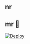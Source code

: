 ## nr

## mr 📮</h4>
[![Deploy](https://www.herokucdn.com/deploy/button.svg)](https://heroku.com/deploy?template=https://github.com/emila0/zt)

